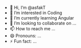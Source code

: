 - 👋 Hi, I’m @asfakT
- 👀 I’m interested in Coding
- 🌱 I’m currently learning Angular
- 💞️ I’m looking to collaborate on ...
- 📫 How to reach me ...
- 😄 Pronouns: ...
- ⚡ Fun fact: ...

<!---
asfakT/asfakT is a ✨ special ✨ repository because its `README.md` (this file) appears on your GitHub profile.
You can click the Preview link to take a look at your changes.
--->
